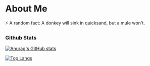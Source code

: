 # About Me  
⚡ A random fact: A donkey will sink in quicksand, but a mule won't.  

### Github Stats
[![Anurag's GitHub stats](https://github-readme-stats.vercel.app/api?username=Silverstream47&show_icons=true&theme=algolia)](https://github.com/anuraghazra/github-readme-stats)  
  
[![Top Langs](https://github-readme-stats.vercel.app/api/top-langs/?username=Silverstream47&theme=algolia&layout=compact)](https://github.com/anuraghazra/github-readme-stats)  


<!--
**Silverstream47/Silverstream47** is a ✨ _special_ ✨ repository because its `README.md` (this file) appears on your GitHub profile.

Here are some ideas to get you started:

- 🔭 I’m currently working on ...
- 🌱 I’m currently learning ...
- 👯 I’m looking to collaborate on ...
- 🤔 I’m looking for help with ...
- 💬 Ask me about ...
- 📫 How to reach me: ...
- 😄 Pronouns: ...
- ⚡ Fun fact: ...
-->
